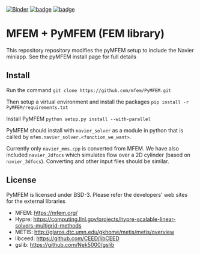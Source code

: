 [![Binder](https://mybinder.org/badge_logo.svg)](https://mybinder.org/v2/gh/mfem/PyMFEM/HEAD?labpath=examples%2Fjupyter)
[![badge](examples/jupyter/ex1.svg)](https://mybinder.org/v2/gh/mfem/PyMFEM/HEAD?labpath=examples%2Fjupyter%2Fex1.ipynb)
[![badge](examples/jupyter/ex9.svg)](https://mybinder.org/v2/gh/mfem/PyMFEM/HEAD?labpath=examples%2Fjupyter%2Fex9.ipynb)



#  MFEM + PyMFEM (FEM library)

This repository repository modifies the pyMFEM setup to include the Navier miniapp. See the pyMFEM install page for full details

## Install

Run the command
`git clone https://github.com/mfem/PyMFEM.git`

Then setup a virtual environment and install the packages 
`pip install -r PyMFEM/requirements.txt`

Install PyMFEM 
`python setup.py install --with-parallel`

PyMFEM should install with `navier_solver` as a module in python that is called by `mfem.navier_solver.<function_we_want>`.

Currently only `navier_mms.cpp` is converted from MFEM. We have also included `navier_2dfocs` which simulates flow over a 2D cylinder (based on `navier_3dfocs`). Converting and other input files should be similar.


## License
PyMFEM is licensed under BSD-3.
Please refer the developers' web sites for the external libraries
* MFEM: https://mfem.org/
* Hypre: https://computing.llnl.gov/projects/hypre-scalable-linear-solvers-multigrid-methods
* METIS: http://glaros.dtc.umn.edu/gkhome/metis/metis/overview
* libceed: https://github.com/CEED/libCEED
* gslib: https://github.com/Nek5000/gslib
